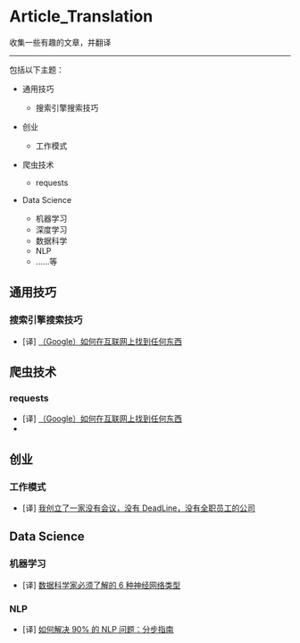 # Article_Translation
收集一些有趣的文章，并翻译

---
包括以下主题：

- 通用技巧
  - 搜索引擎搜索技巧
- 创业
  - 工作模式
- 爬虫技术
  - requests 

- Data Science
  - 机器学习
  - 深度学习
  - 数据科学
  - NLP
  - ......等


## 通用技巧
### 搜索引擎搜索技巧
- [译] [（Google）如何在互联网上找到任何东西](https://github.com/datugou/Article_Translation/blob/master/General_Skills/article.2020.04.04-how%20to%20find%20anything%20on%20the%20Internet.md)

## 爬虫技术
### requests
- [译] [（Google）如何在互联网上找到任何东西](https://github.com/datugou/Article_Translation/blob/master/Crawler/article.2020.02.28-Advanced%20usage%20of%20Python%20requests%20-%20timeouts,%20retries,%20hooks.md)
- 
## 创业
### 工作模式
- [译] [我创立了一家没有会议，没有 DeadLine，没有全职员工的公司](https://github.com/datugou/Article_Translation/blob/master/Start-up/article.2020.01.07-No%20Meetings,%20No%20Deadlines,%20No%20Full-Time%20Employees.md)

## Data Science
### 机器学习
- [译] [数据科学家必须了解的 6 种神经网络类型](https://github.com/datugou/Article_Translation/blob/master/Machine_learning/article.2020.11.30-6%20Types%20of%20Neural%20Networks%20Every%20Data%20Scientist%20Must%20Know.md)
### NLP
- [译] [如何解决 90% 的 NLP 问题：分步指南](https://github.com/datugou/Article_Translation/blob/master/Machine_learning/article.2018.01.24-How%20to%20solve%2090%25%20of%20NLP%20problems:%20a%20step-by-step%20guide.md)
